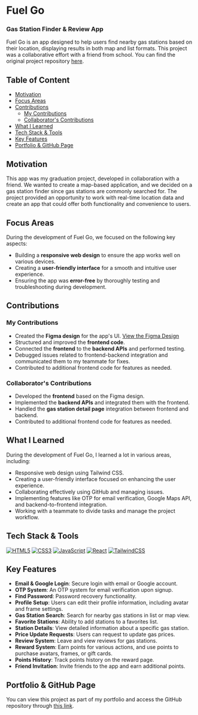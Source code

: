 # Fuel Go

### Gas Station Finder & Review App

Fuel Go is an app designed to help users find nearby gas stations based on their location, displaying results in both map and list formats. This project was a collaborative effort with a friend from school. You can find the original project repository [here](https://github.com/harinder24/FuelGo).

## Table of Content

- [Motivation](#motivation)
- [Focus Areas](#focus-areas)
- [Contributions](#contributions)
    - [My Contributions](#my-contributions)
    - [Collaborator's Contributions](#collaborators-contributions)
- [What I Learned](#what-i-learned)
- [Tech Stack & Tools](#tech-stack--tools)
- [Key Features](#key-features)
- [Portfolio & GitHub Page](#portfolio--github-page)
  
## Motivation

This app was my graduation project, developed in collaboration with a friend. We wanted to create a map-based application, and we decided on a gas station finder since gas stations are commonly searched for. The project provided an opportunity to work with real-time location data and create an app that could offer both functionality and convenience to users.

## Focus Areas

During the development of Fuel Go, we focused on the following key aspects:
- Building a **responsive web design** to ensure the app works well on various devices.
- Creating a **user-friendly interface** for a smooth and intuitive user experience.
- Ensuring the app was **error-free** by thoroughly testing and troubleshooting during development.

## Contributions

### My Contributions
- Created the **Figma design** for the app's UI. [View the Figma Design](https://www.figma.com/community/file/1425250046832718731/fuel-go)
- Structured and improved the **frontend code**.
- Connected the **frontend** to the **backend APIs** and performed testing.
- Debugged issues related to frontend-backend integration and communicated them to my teammate for fixes.
- Contributed to additional frontend code for features as needed.

### Collaborator's Contributions
- Developed the **frontend** based on the Figma design.
- Implemented the **backend APIs** and integrated them with the frontend.
- Handled the **gas station detail page** integration between frontend and backend.
- Contributed to additional frontend code for features as needed.

## What I Learned

During the development of Fuel Go, I learned a lot in various areas, including:
- Responsive web design using Tailwind CSS.
- Creating a user-friendly interface focused on enhancing the user experience.
- Collaborating effectively using GitHub and managing issues.
- Implementing features like OTP for email verification, Google Maps API, and backend-to-frontend integration.
- Working with a teammate to divide tasks and manage the project workflow.

## Tech Stack & Tools
[![HTML5](https://img.shields.io/badge/HTML5-E34F26?style=for-the-badge&logo=html5&logoColor=white)](https://developer.mozilla.org/en-US/docs/Web/HTML) [![CSS3](https://img.shields.io/badge/CSS3-1572B6?style=for-the-badge&logo=css3&logoColor=white)](https://developer.mozilla.org/en-US/docs/Web/CSS) [![JavaScript](https://img.shields.io/badge/JavaScript-F7DF1E?style=for-the-badge&logo=javascript&logoColor=black)](https://developer.mozilla.org/en-US/docs/Web/JavaScript) [![React](https://img.shields.io/badge/React-61DAFB?style=for-the-badge&logo=react&logoColor=black)](https://react.dev/) [![TailwindCSS](https://img.shields.io/badge/TailwindCSS-38B2AC?style=for-the-badge&logo=tailwind-css&logoColor=white)](https://tailwindcss.com/)

## Key Features

- **Email & Google Login**: Secure login with email or Google account.
- **OTP System**: An OTP system for email verification upon signup.
- **Find Password**: Password recovery functionality.
- **Profile Setup**: Users can edit their profile information, including avatar and frame settings.
- **Gas Station Search**: Search for nearby gas stations in list or map view.
- **Favorite Stations**: Ability to add stations to a favorites list.
- **Station Details**: View detailed information about a specific gas station.
- **Price Update Requests**: Users can request to update gas prices.
- **Review System**: Leave and view reviews for gas stations.
- **Reward System**: Earn points for various actions, and use points to purchase avatars, frames, or gift cards.
- **Points History**: Track points history on the reward page.
- **Friend Invitation**: Invite friends to the app and earn additional points.

## Portfolio & GitHub Page

You can view this project as part of my portfolio and access the GitHub repository through [this link](https://qwery1237.github.io/portfolio/).

